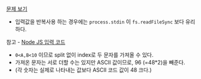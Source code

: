 [문제 보기](https://www.acmicpc.net/problem/1000)

* 입력값을 반복사용 하는 경우에는 `process.stdin` 이 `fs.readFileSync` 보다 유리하다.

참고 - [Node JS 입력 코드](../../team_notes/node입력.md)

* `0<A,B<10` 이므로 split 없이 index로 두 문자를 가져올 수 있다.
* 가져온 문자는 서로 더할 수는 있지만 ASCII 값이므로, 96 (=48*2)을 빼준다.
* (각 숫자는 실제로 나타내는 값보다 ASCII 코드 값이 48 크다.)